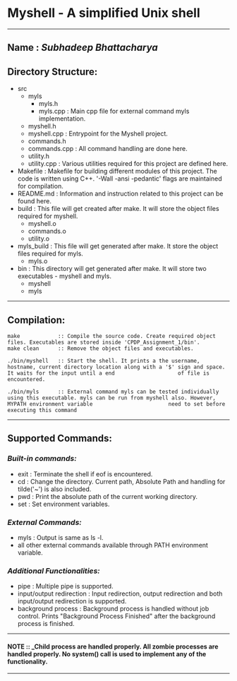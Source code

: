 # Myshell - A simplified Unix shell
___
## Name : _Subhadeep Bhattacharya_

## Directory Structure:

* src
    * myls
        * myls.h
        * myls.cpp  : Main cpp file for external command myls implementation.
    * myshell.h
    * myshell.cpp   : Entrypoint for the Myshell project.
    * commands.h
    * commands.cpp   : All command handling are done here.
    * utility.h
    * utility.cpp   : Various utilities required for this project are defined here.
* Makefile          : Makefile for building different modules of this project. The code is written using C++. '-Wall -ansi -pedantic' flags are maintained for compilation.
* README.md         : Information and instruction related to this project can be found here.
* build             : This file will get created after make. It will store the object files required for myshell.
    * myshell.o
    * commands.o
    * utility.o
* myls_build        : This file will get generated after make. It store the object files required for myls.
    * myls.o
* bin               : This directory will get generated after make. It will store two executables - myshell and myls.
    * myshell
    * myls

___

## Compilation:
    make            :: Compile the source code. Create required object files. Executables are stored inside 'CPDP_Assignment_1/bin'.
    make clean      :: Remove the object files and executables.

    ./bin/myshell   :: Start the shell. It prints a the username, hostname, current directory location along with a '$' sign and space. It waits for the input until a end                    of file is encountered.

    ./bin/myls      :: External command myls can be tested individually using this executable. myls can be run from myshell also. However, MYPATH environment variable                        need to set before executing this command

___

## Supported Commands:

### _Built-in commands:_
* exit  : Terminate the shell if eof is encountered.
* cd    : Change the directory. Current path, Absolute Path and handling for tilde('~') is also included.
* pwd   : Print the absolute path of the current working directory.
* set   : Set environment variables.

### _External Commands:_
* myls  : Output is same as ls -l.
* all other external commands available through PATH environment variable.

### _Additional Functionalities:_
* pipe                      : Multiple pipe is supported.
* input/output redirection  : Input redirection, output redirection and both input/output redirection is supported.
* background process        : Background process is handled without job control. Prints "Background Process Finished" after the background process is finished.

___
#### NOTE :: _Child process are handled properly. All zombie processes are handled properly. No system() call is used to implement any of the functionality.
___
